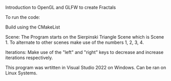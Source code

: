 Introduction to OpenGL and GLFW to create Fractals

To run the code: 

Build using the CMakeList

Scene:
  The Program starts on the Sierpinski Triangle Scene which is Scene 1. To alternate to other scenes make use of the numbers 1, 2, 3, 4. 

Iterations: 
  Make use of the "left" and "right" keys to decrease and increase iterations respectively. 

This program was wrtitten in Visual Studio 2022 on Windows. Can be ran on Linux Systems. 
